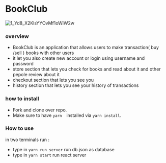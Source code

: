 # BookClub
![1_Yd8_X2KlsYYOvMf1oWlW2w](https://user-images.githubusercontent.com/79036942/143786632-766b3a8a-c058-41d3-8dca-7a6e6c72ae11.png)

### overview

 - BookClub is an application that allows users to make transaction( buy /sell )    books with other users
 - it let you also  create new account  or login using username and password
 - store section that lets you check for books and read about it and other pepole     review about it 
 - checkout section that lets you see you
 - history section that lets you see your history of transactions

### how to install 
- Fork and clone over repo.
- Make sure to have `yarn  `installed via `yarn install`.

### How to use
in two terminals run : 
- type in `yarn run server` run db.json as database
- type in `yarn start` run react server 


